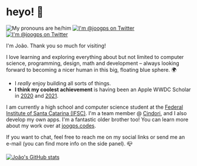 # heyo! 👋
<p>
    <img src="https://shields.io/badge/pronouns-he/him-blue" alt="My pronouns are he/him"/>
    <a href="https://twitter.com/joogps">
        <img src="https://img.shields.io/badge/@joogps-lightgrey.svg?style=social&logo=twitter" alt="I'm @joogps on Twitter" />
    </a>
    <a href="https://instagram.com/joogps">
        <img src="https://img.shields.io/badge/@joogps-lightgrey.svg?style=social&logo=instagram" alt="I'm @joogps on Twitter" />
    </a>
</p>

I'm João. Thank you so much for visiting!

I love learning and exploring everything about but not limited to computer science, programming, design, math and development – always looking forward to becoming a nicer human in this big, floating blue sphere. 🌍
- I _really_ enjoy building all sorts of things.
- **I think my coolest achievement** is having been an Apple WWDC Scholar in [2020](https://github.com/joogps/WWDC-2020) and [2021](https://github.com/joogps/WWDC-2021).

I am currently a high school and computer science student at the [Federal Institute of Santa Catarina (IFSC)](https://www.ifsc.edu.br). I'm a team member @ [Cindori](https://cindori.org), and I also develop my own apps. I'm a fantastic older brother too! You can learn more about my work over at [joogps.codes](https://joogps.codes).

If you want to chat, feel free to reach me on my social links or send me an e-mail (you can find more info on the side panel). 📪

[![João's GitHub stats](https://github-readme-stats.vercel.app/api?username=joogps&show_icons=true&theme=algolia)](https://github.com/anuraghazra/github-readme-stats)
